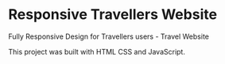 # Responsive Travellers Website
Fully Responsive Design for Travellers users - Travel Website 

This project was built with  HTML CSS and JavaScript.



